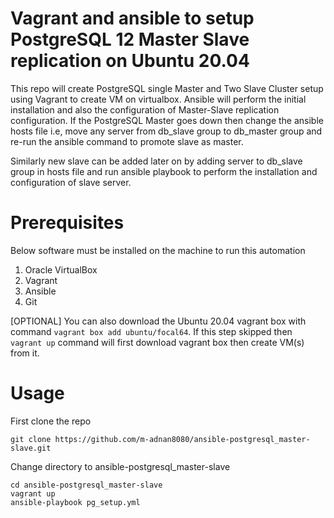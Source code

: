 # Vagrant and ansible to setup PostgreSQL 12 Master Slave replication on Ubuntu 20.04

This repo will create PostgreSQL single Master and Two Slave Cluster setup using Vagrant to create VM on virtualbox. Ansible will perform the initial installation and also the configuration of Master-Slave replication configuration. If the PostgreSQL Master goes down then change the ansible hosts file i.e, move any server from db_slave group to db_master group and re-run the ansible command to promote slave as master. 

Similarly new slave can be added later on by adding server to db_slave group in hosts file and run ansible playbook to perform the installation and configuration of slave server.

# Prerequisites
Below software must be installed on the machine to run this automation
1. Oracle VirtualBox
2. Vagrant
3. Ansible
4. Git

[OPTIONAL] You can also download the Ubuntu 20.04 vagrant box with command `vagrant box add ubuntu/focal64`. If this step skipped then `vagrant up` command will first download vagrant box then create VM(s) from it.

# Usage
First clone the repo 

`git clone https://github.com/m-adnan8080/ansible-postgresql_master-slave.git`

Change directory to ansible-postgresql_master-slave

```
cd ansible-postgresql_master-slave
vagrant up
ansible-playbook pg_setup.yml
```

